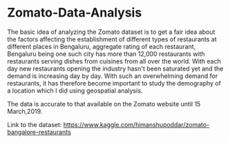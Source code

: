 # Zomato-Data-Analysis

The basic idea of analyzing the Zomato dataset is to get a fair idea about the factors affecting the establishment
of different types of restaurants at different places in Bengaluru, aggregate rating of each restaurant, Bengaluru
being one such city has more than 12,000 restaurants with restaurants serving dishes from cuisines from all over the world.
With each day new restaurants opening the industry hasn't been saturated yet and the demand is increasing
day by day. With such an overwhelming demand for restaurants, it has therefore become important to study the demography
of a location which I did using geospatial analysis.

The data is accurate to that available on the Zomato website until 15 March,2019.

Link to the dataset: https://www.kaggle.com/himanshupoddar/zomato-bangalore-restaurants
